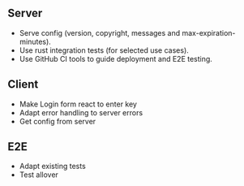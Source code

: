 ## Server
- Serve config (version, copyright, messages and max-expiration-minutes).
- Use rust integration tests (for selected use cases).
- Use GitHub CI tools to guide deployment and E2E testing.

## Client
- Make Login form react to enter key
- Adapt error handling to server errors
- Get config from server

## E2E
- Adapt existing tests
- Test allover